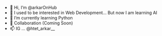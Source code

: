 - 👋 Hi, I’m @arkarOnHub
- 👀 I used to be interested in Web Development... But now I am learning AI
- 🌱 I’m currently learning Python
- 💞️ Collaboration (Coming Soon)
- 📫 IG ... @htet_arkar__

<!---
arkarOnHub/arkarOnHub is a ✨ special ✨ repository because its `README.md` (this file) appears on your GitHub profile.
You can click the Preview link to take a look at your changes.
--->

